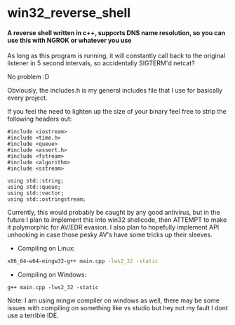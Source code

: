 # win32_reverse_shell
#### A reverse shell written in c++, supports DNS name resolution, so you can use this with NGROK or whatever you use

As long as this program is running, it will constantly call back to the original listener in 5 second intervals, so accidentally SIGTERM'd netcat? 

No problem :D

Obviously, the includes.h is my general includes file that I use for basically every project. 

If you feel the need to lighten up the size of your binary feel free to strip the following headers out:
```
#include <iostream>
#include <time.h>
#include <queue>
#include <assert.h>
#include <fstream>
#include <algorithm>
#include <sstream>

using std::string;
using std::queue;
using std::vector;
using std::ostringstream;
```
Currently, this would probably be caught by any good antivirus, but in the future I plan to implement this into win32 shellcode, then ATTEMPT to make it polymorphic for AV/EDR evasion. I also plan to hopefully implement API unhooking in case those pesky AV's have some tricks up their sleeves.

* Compiling on Linux:
```bash
x86_64-w64-mingw32-g++ main.cpp -lws2_32 -static
```
* Compiling on Windows:
```
g++ main.cpp -lws2_32 -static
```
Note: I am using mingw compiler on windows as well, there may be some issues with compiling on something like vs studio but hey not my fault I dont use a terrible IDE.
